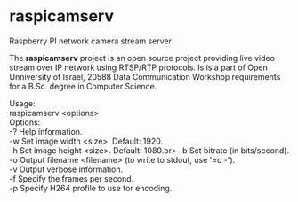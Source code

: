 # raspicamserv
Raspberry PI network camera stream server

The <b>raspicamserv</b> project is an open source project providing live video stream over IP network using RTSP/RTP protocols. Is is a part of Open Unniversity of Israel, 20588 Data Communication Workshop requirements for a B.Sc. degree in Computer Science.

Usage:<br>
raspicamserv \<options\><br>
Options:<br>
-? Help information.<br>
-w Set image width \<size\>. Default: 1920.<br>
-h Set image height \<size\>. Default: 1080.br>
-b Set bitrate (in bits/second).<br>
-o Output filename \<filename\> (to write to stdout, use '=o -').<br>
-v Output verbose information.<br>
-f Specify the frames per second.<br>
-p Specify H264 profile to use for encoding.<br>
